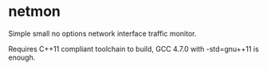 netmon
======

Simple small no options network interface traffic monitor.

Requires C++11 compliant toolchain to build, GCC 4.7.0 with -std=gnu++11 is enough.